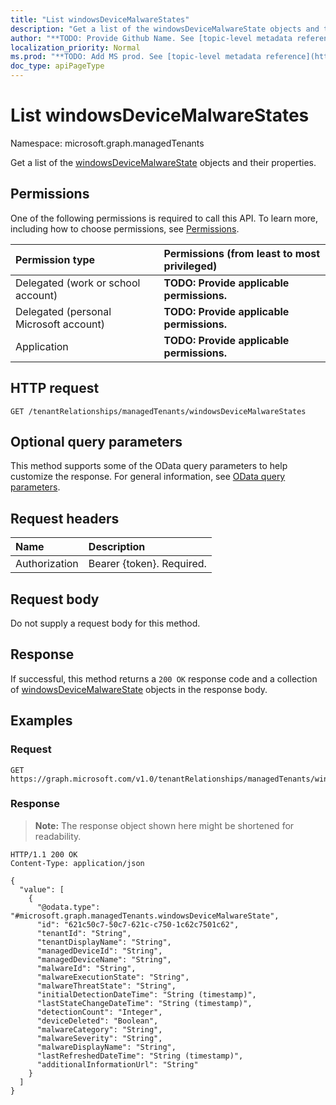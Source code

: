 ```yaml
---
title: "List windowsDeviceMalwareStates"
description: "Get a list of the windowsDeviceMalwareState objects and their properties."
author: "**TODO: Provide Github Name. See [topic-level metadata reference](https://msgo.azurewebsites.net/add/document/guidelines/metadata.html#topic-level-metadata)**"
localization_priority: Normal
ms.prod: "**TODO: Add MS prod. See [topic-level metadata reference](https://msgo.azurewebsites.net/add/document/guidelines/metadata.html#topic-level-metadata)**"
doc_type: apiPageType
---
```


# List windowsDeviceMalwareStates
Namespace: microsoft.graph.managedTenants



Get a list of the [windowsDeviceMalwareState](../resources/managedtenants-windowsdevicemalwarestate.md) objects and their properties.

## Permissions
One of the following permissions is required to call this API. To learn more, including how to choose permissions, see [Permissions](/graph/permissions-reference).

|Permission type|Permissions (from least to most privileged)|
|:---|:---|
|Delegated (work or school account)|**TODO: Provide applicable permissions.**|
|Delegated (personal Microsoft account)|**TODO: Provide applicable permissions.**|
|Application|**TODO: Provide applicable permissions.**|

## HTTP request

<!-- {
  "blockType": "ignored"
}
-->
``` http
GET /tenantRelationships/managedTenants/windowsDeviceMalwareStates
```

## Optional query parameters
This method supports some of the OData query parameters to help customize the response. For general information, see [OData query parameters](/graph/query-parameters).

## Request headers
|Name|Description|
|:---|:---|
|Authorization|Bearer {token}. Required.|

## Request body
Do not supply a request body for this method.

## Response

If successful, this method returns a `200 OK` response code and a collection of [windowsDeviceMalwareState](../resources/windowsdevicemalwarestate.md) objects in the response body.

## Examples

### Request
<!-- {
  "blockType": "request",
  "name": "list_windowsdevicemalwarestate"
}
-->
``` http
GET https://graph.microsoft.com/v1.0/tenantRelationships/managedTenants/windowsDeviceMalwareStates
```


### Response
>**Note:** The response object shown here might be shortened for readability.
<!-- {
  "blockType": "response",
  "truncated": true,
  "@odata.type": "Collection(microsoft.graph.managedTenants.windowsDeviceMalwareState)"
}
-->
``` http
HTTP/1.1 200 OK
Content-Type: application/json

{
  "value": [
    {
      "@odata.type": "#microsoft.graph.managedTenants.windowsDeviceMalwareState",
      "id": "621c50c7-50c7-621c-c750-1c62c7501c62",
      "tenantId": "String",
      "tenantDisplayName": "String",
      "managedDeviceId": "String",
      "managedDeviceName": "String",
      "malwareId": "String",
      "malwareExecutionState": "String",
      "malwareThreatState": "String",
      "initialDetectionDateTime": "String (timestamp)",
      "lastStateChangeDateTime": "String (timestamp)",
      "detectionCount": "Integer",
      "deviceDeleted": "Boolean",
      "malwareCategory": "String",
      "malwareSeverity": "String",
      "malwareDisplayName": "String",
      "lastRefreshedDateTime": "String (timestamp)",
      "additionalInformationUrl": "String"
    }
  ]
}
```

